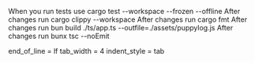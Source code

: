 When you run tests use cargo test --workspace --frozen --offline
After changes run cargo clippy --workspace
After changes run cargo fmt
After changes run bun build ./ts/app.ts --outfile=./assets/puppylog.js
After changes run bunx tsc --noEmit

end_of_line = lf
tab_width = 4
indent_style = tab